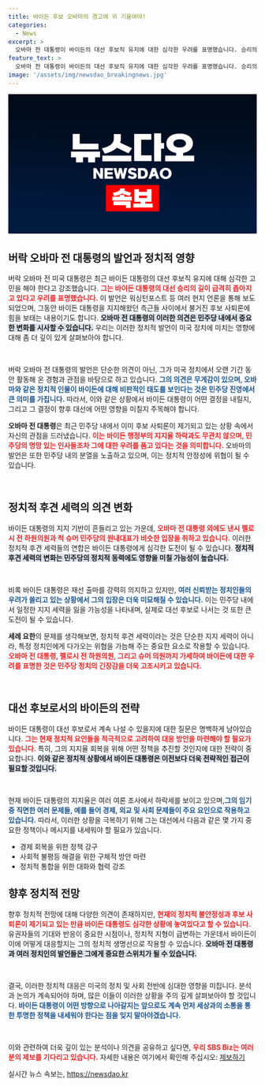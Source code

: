 ```yaml
---
title: 바이든 후보 오바마의 경고에 귀 기울여야!
categories:
  - News
excerpt: >
  오바마 전 대통령이 바이든의 대선 후보직 유지에 대한 심각한 우려를 표명했습니다. 승리의 길이 급격히 좁아졌다는 경고와 함께, 민주당 내 변화의 물결이 더욱 거세질 전망입니다. 클릭해 자세한 내용을 확인하세요!
feature_text: >
  오바마 전 대통령이 바이든의 대선 후보직 유지에 대한 심각한 우려를 표명했습니다. 승리의 길이 급격히 좁아졌다는 경고와 함께, 민주당 내 변화의 물결이 더욱 거세질 전망입니다. 클릭해 자세한 내용을 확인하세요!
image: '/assets/img/newsdao_breakingnews.jpg'
---
```


<p><img src="/assets/img/newsdao_breakingnews.jpg" alt="ontimetimes 속보" /></p>

<h2 data-ke-size="size26">버락 오바마 전 대통령의 발언과 정치적 영향</h2>

<p data-ke-size="size16">버락 오바마 전 미국 대통령은 최근 바이든 대통령의 대선 후보직 유지에 대해 심각한 고민을 해야 한다고 강조했습니다. <b><span style="color: #ee2323;">그는 바이든 대통령의 대선 승리의 길이 급격히 좁아지고 있다고 우려를 표명했습니다.</span></b> 이 발언은 워싱턴포스트 등 여러 현지 언론을 통해 보도되었으며, 그동안 바이든 대통령을 지지해왔던 측근들 사이에서 불거진 후보 사퇴론에 힘을 보태는 내용이기도 합니다. <b><span style="background-color: #21538527;">오바마 전 대통령의 이러한 의견은 민주당 내에서 중요한 변화를 시사할 수 있습니다.</span></b> 우리는 이러한 정치적 발언이 미국 정치에 미치는 영향에 대해 좀 더 깊이 있게 살펴보아야 합니다. </p>

<p data-ke-size="size16">&nbsp;</p>

<p>버락 오바마 전 대통령의 발언은 단순한 의견이 아닌, 그가 미국 정치에서 오랜 기간 동안 활동해 온 경험과 관점을 바탕으로 하고 있습니다. <b><span style="color: #1a5490;">그의 의견은 무게감이 있으며, 오바마와 같은 정치적 인물이 바이든에 대해 비판적인 태도를 보인다는 것은 민주당 진영에서 큰 의미를 가집니다.</span></b> 따라서, 이와 같은 상황에서 바이든 대통령이 어떤 결정을 내릴지, 그리고 그 결정이 향후 대선에 어떤 영향을 미칠지 주목해야 합니다. </p>

<p><b>오바마 전 대통령</b>은 최근 민주당 내에서 이미 후보 사퇴론이 제기되고 있는 상황 속에서 자신의 관점을 드러냈습니다. <b><span style="color: #ee2323;">이는 바이든 행정부의 지지율 하락과도 무관치 않으며, 민주당의 명망 있는 인사들조차 그에 대한 우려를 품고 있다는 것을 의미합니다.</span></b> 오바마의 발언은 또한 민주당 내의 분열을 노출하고 있으며, 이는 정치적 안정성에 위협이 될 수 있습니다. </p>

<p data-ke-size="size16">&nbsp;</p>

<h2 data-ke-size="size26">정치적 후견 세력의 의견 변화</h2>

<p data-ke-size="size16">바이든 대통령의 지지 기반이 흔들리고 있는 가운데, <b><span style="color: #ee2323;">오바마 전 대통령 외에도 낸시 펠로시 전 하원의원과 척 슈머 민주당의 원내대표가 비슷한 입장을 취하고 있습니다.</span></b> 이러한 정치적 후견 세력들의 연합은 바이든 대통령에게 심각한 도전이 될 수 있습니다. <b><span style="background-color: #21538527;">정치적 후견 세력의 변화는 민주당의 정치적 동력에도 영향을 미칠 가능성이 높습니다.</span></b> </p>

<p data-ke-size="size16">&nbsp;</p>

<p>비록 바이든 대통령은 재선 출마를 강력히 의지하고 있지만, <b><span style="color: #1a5490;">여러 신뢰받는 정치인들의 우려가 쏠리고 있는 상황에서 그의 입장은 더욱 미묘해질 수 있습니다.</span></b> 이는 민주당 내에서 일정한 지지 세력을 잃을 가능성을 나타내며, 실제로 대선 후보로 나서는 것 또한 큰 도전이 될 수 있습니다. </p>

<p><b>세례 요한</b>의 문제를 생각해보면, 정치적 후견 세력이라는 것은 단순한 지지 세력이 아니라, 특정 정치인에게 다가오는 위협을 가늠해 주는 중요한 요소로 작용할 수 있습니다. <b><span style="color: #ee2323;">오바마 전 대통령, 펠로시 전 하원의원, 그리고 슈머 의원까지 가세하여 바이든에 대한 우려를 표명한 것은 민주당 정치의 긴장감을 더욱 고조시키고 있습니다.</span></b> </p>

<p data-ke-size="size16">&nbsp;</p>

<h2 data-ke-size="size26">대선 후보로서의 바이든의 전략</h2>

<p data-ke-size="size16">바이든 대통령이 대선 후보로서 계속 나설 수 있을지에 대한 질문은 명백하게 남아있습니다. <b><span style="color: #ee2323;">그는 현재 정치적 요인들을 적극적으로 고려하여 대응 방안을 마련해야 할 필요가 있습니다.</span></b> 특히, 그의 지지율 회복을 위해 어떤 정책을 추진할 것인지에 대한 전략이 중요합니다. <b><span style="background-color: #21538527;">이와 같은 정치적 상황에서 바이든 대통령은 이전보다 더욱 전략적인 접근이 필요할 것입니다.</span></b> </p>

<p data-ke-size="size16">&nbsp;</p>

<p>현재 바이든 대통령의 지지율은 여러 여론 조사에서 하락세를 보이고 있으며,<b><span style="color: #1a5490;">그의 임기 중 직면한 여러 문제들, 예를 들어 경제, 외교 및 사회 문제들이 주요 요인으로 작용하고 있습니다.</span></b> 따라서, 이러한 상황을 극복하기 위해 그는 대선에서 다음과 같은 몇 가지 중요한 정책이나 메시지를 내세워야 할 필요가 있습니다. </p>

<ul>
  <li>경제 회복을 위한 정책 강구</li>
  <li>사회적 불평등 해결을 위한 구체적 방안 마련</li>
  <li>정치적 통합을 위한 대화와 협력 강조</li>
</ul>

<h2 data-ke-size="size26">향후 정치적 전망</h2>

<p data-ke-size="size16">향후 정치적 전망에 대해 다양한 의견이 존재하지만, <b><span style="color: #ee2323;">현재의 정치적 불안정성과 후보 사퇴론이 제기되고 있는 만큼 바이든 대통령도 심각한 상황에 놓여있다고 할 수 있습니다.</span></b> 유권자들의 기대와 반응이 중요한 시점이나, 정치적 지형이 급변하는 가운데서 바이든이 이에 어떻게 대응할지는 그의 정치적 생명선으로 작용할 수 있습니다. <b><span style="background-color: #21538527;">오바마 전 대통령과 여러 정치인의 발언들은 그에게 중요한 스위치가 될 수 있습니다.</span></b> </p>

<p data-ke-size="size16">&nbsp;</p>

<p>결국, 이러한 정치적 대응은 미국의 정치 및 사회 전반에 심대한 영향을 미칩니다. 분석과 논의가 계속되어야 하며, 많은 이들이 이러한 상황을 주의 깊게 살펴보아야 할 것입니다. <b><span style="color: #1a5490;">바이든 대통령이 어떤 방향으로 나아갈지는 앞으로도 계속 먼저 세상과의 소통을 통한 투명한 정책을 내세워야 한다는 점을 잊지 말아야겠습니다.</span></b> </p>

<p data-ke-size="size16">&nbsp;</p>

<p>이와 관련하여 더욱 깊이 있는 분석이나 의견을 공유하고 싶다면, <b><span style="color: #ee2323;">우리 SBS Biz는 여러분의 제보를 기다리고 있습니다.</span></b> 자세한 내용은 여기에서 확인해 주십시오: <a href="https://url.kr/9pghjn">제보하기</a></p>
실시간 뉴스 속보는, <a href="https://newsdao.kr" rel="dofollow">https://newsdao.kr</a>


